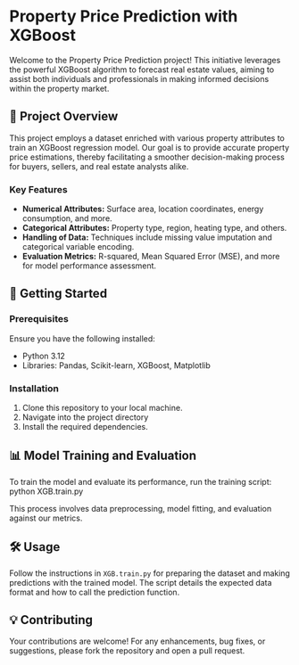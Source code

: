 # Property Price Prediction with XGBoost

Welcome to the Property Price Prediction project! This initiative leverages the powerful XGBoost algorithm to forecast real estate values, aiming to assist both individuals and professionals in making informed decisions within the property market.

## 🌟 Project Overview

This project employs a dataset enriched with various property attributes to train an XGBoost regression model. Our goal is to provide accurate property price estimations, thereby facilitating a smoother decision-making process for buyers, sellers, and real estate analysts alike.

### Key Features

- **Numerical Attributes:** Surface area, location coordinates, energy consumption, and more.
- **Categorical Attributes:** Property type, region, heating type, and others.
- **Handling of Data:** Techniques include missing value imputation and categorical variable encoding.
- **Evaluation Metrics:** R-squared, Mean Squared Error (MSE), and more for model performance assessment.

## 🚀 Getting Started

### Prerequisites

Ensure you have the following installed:
- Python 3.12 
- Libraries: Pandas, Scikit-learn, XGBoost, Matplotlib

### Installation

1. Clone this repository to your local machine.
2. Navigate into the project directory
3. Install the required dependencies.

## 📊 Model Training and Evaluation

To train the model and evaluate its performance, run the training script: python XGB.train.py

This process involves data preprocessing, model fitting, and evaluation against our metrics.

## 🛠 Usage
Follow the instructions in `XGB.train.py` for preparing the dataset and making predictions with the trained model. The script details the expected data format and how to call the prediction function.

## 💡 Contributing
Your contributions are welcome! For any enhancements, bug fixes, or suggestions, please fork the repository and open a pull request.




